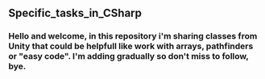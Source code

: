 ## Specific_tasks_in_CSharp
### Hello and welcome, in this repository i'm sharing classes from Unity that could be helpfull like work with arrays, pathfinders or "easy code". I'm adding gradually so don't miss to follow, bye.
